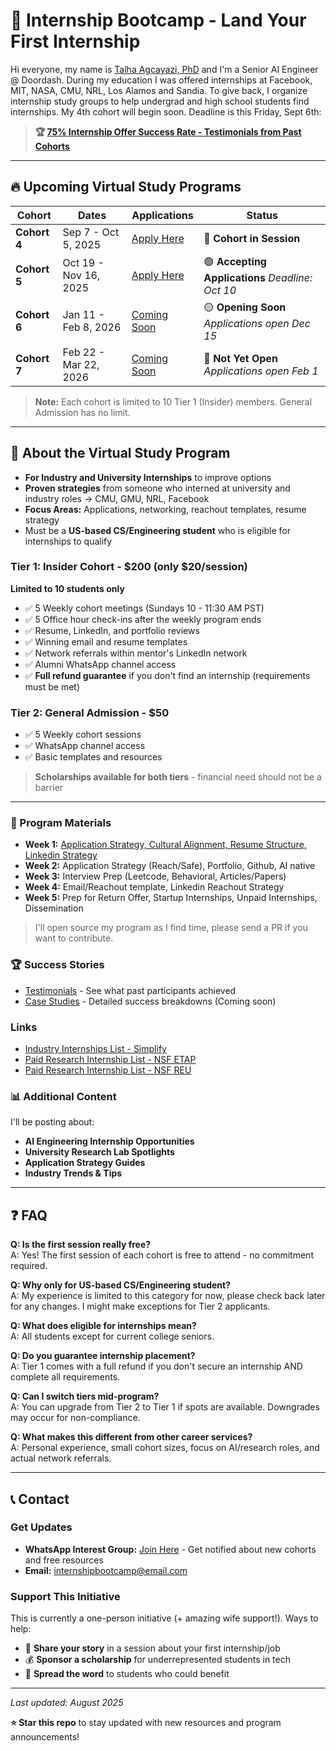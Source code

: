 # 🚀 Internship Bootcamp - Land Your First Internship

Hi everyone, my name is [Talha Agcayazi, PhD]([https://](https://www.linkedin.com/in/talha-agcayazi/)) and I'm a Senior AI Engineer @ Doordash. During my education I was offered internships at Facebook, MIT, NASA, CMU, NRL, Los Alamos and Sandia. To give back, I organize internship study groups to help undergrad and high school students find internships. My 4th cohort will begin soon. Deadline is this Friday, Sept 6th: 

> **🏆 [75% Internship Offer Success Rate - Testimonials from Past Cohorts](./content/testimonials.md)**
---

## 🔥 Upcoming Virtual Study Programs

| Cohort | Dates | Applications | Status |
|--------|--------|--------------|--------|
| **Cohort 4** | Sep 7 - Oct 5, 2025 | [Apply Here](https://forms.gle/8wv68873XM23tuHV9) | 🔴 **Cohort in Session** |
| **Cohort 5** | Oct 19 - Nov 16, 2025 | [Apply Here](https://forms.gle/SQyHxPYpDDg9iV3M8) |  🟢 **Accepting Applications** *Deadline: Oct 10*  |
| **Cohort 6** | Jan 11 - Feb 8, 2026 | [Coming Soon](#) | 🟡 **Opening Soon** *Applications open Dec 15* |
| **Cohort 7** | Feb 22 - Mar 22, 2026 | [Coming Soon](#) |  🔴 **Not Yet Open** *Applications open Feb 1* |

> **Note:** Each cohort is limited to 10 Tier 1 (Insider) members. General Admission has no limit.

---

## 📖 About the Virtual Study Program

- **For Industry and University Internships** to improve options
- **Proven strategies** from someone who interned at university and industry roles → CMU, GMU, NRL, Facebook
- **Focus Areas:** Applications, networking, reachout templates, resume strategy
- Must be a **US-based CS/Engineering student** who is eligible for internships to qualify
  
### Tier 1: Insider Cohort - \$200  (only \$20/session)
**Limited to 10 students only**
- ✅ 5 Weekly cohort meetings (Sundays 10 - 11:30 AM PST)
- ✅ 5 Office hour check-ins after the weekly program ends
- ✅ Resume, LinkedIn, and portfolio reviews
- ✅ Winning email and resume templates
- ✅ Network referrals within mentor's LinkedIn network
- ✅ Alumni WhatsApp channel access
- ✅ **Full refund guarantee** if you don't find an internship (requirements must be met)

### Tier 2: General Admission - $50
- ✅ 5 Weekly cohort sessions
- ✅ WhatsApp channel access
- ✅ Basic templates and resources

> **Scholarships available for both tiers** - financial need should not be a barrier
---

### 📁 Program Materials
- **Week 1:** [Application Strategy, Cultural Alignment, Resume Structure, Linkedin Strategy](./content/Week_1/Week_1.md)
- **Week 2:** Application Strategy (Reach/Safe), Portfolio, Github, AI native
- **Week 3:** Interview Prep (Leetcode, Behavioral, Articles/Papers)
- **Week 4:** Email/Reachout template, Linkedin Reachout Strategy
- **Week 5:** Prep for Return Offer, Startup Internships, Unpaid Internships, Dissemination
> I'll open source my program as I find time, please send a PR if you want to contribute. 

### 🏆 Success Stories
- [Testimonials](./content/testimonials.md) - See what past participants achieved
- [Case Studies](./testimonials/case-studies.md) - Detailed success breakdowns (Coming soon)

### Links
- [Industry Internships List - Simplify](https://github.com/SimplifyJobs/Summer2026-Internships?tab=readme-ov-file#-software-engineering-internship-roles)
- [Paid Research Internship List - NSF ETAP](https://etap.nsf.gov/search)
- [Paid Research Internship List - NSF REU](https://www.nsf.gov/funding/initiatives/reu/search)


### 📊 Additional Content
I'll be posting about:
- **AI Engineering Internship Opportunities** 
- **University Research Lab Spotlights**
- **Application Strategy Guides**
- **Industry Trends & Tips**

---

## ❓ FAQ

**Q: Is the first session really free?**  
A: Yes! The first session of each cohort is free to attend - no commitment required.

**Q: Why only for US-based CS/Engineering student?**  
A: My experience is limited to this category for now, please check back later for any changes. I might make exceptions for Tier 2 applicants.

**Q: What does eligible for internships mean?**  
A: All students except for current college seniors.

**Q: Do you guarantee internship placement?**  
A: Tier 1 comes with a full refund if you don't secure an internship AND complete all requirements.

**Q: Can I switch tiers mid-program?**  
A: You can upgrade from Tier 2 to Tier 1 if spots are available. Downgrades may occur for non-compliance.

**Q: What makes this different from other career services?**  
A: Personal experience, small cohort sizes, focus on AI/research roles, and actual network referrals.

---

## 📞 Contact

### Get Updates
- **WhatsApp Interest Group:** [Join Here](#) - Get notified about new cohorts and free resources
- **Email:** [internshipbootcamp@email.com](#)

### Support This Initiative
This is currently a one-person initiative (+ amazing wife support!). Ways to help:
- 🎤 **Share your story** in a session about your first internship/job
- 💰 **Sponsor a scholarship** for underrepresented students in tech
- 📢 **Spread the word** to students who could benefit

---

*Last updated: August 2025*

**⭐ Star this repo** to stay updated with new resources and program announcements!